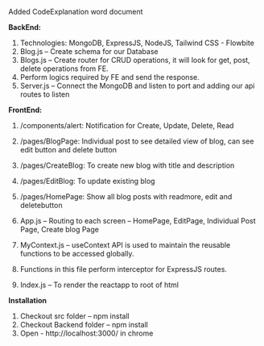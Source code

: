 Added CodeExplanation word document

**BackEnd:**
1. Technologies: MongoDB, ExpressJS, NodeJS, Tailwind CSS - Flowbite
2. Blog.js – Create schema for our Database
3. Blogs.js – Create router for CRUD operations, it will look for get, post, delete operations from FE.
4. Perform logics required by FE and send the response.
5. Server.js – Connect the MongoDB and listen to port and adding our api routes to listen

**FrontEnd:**
1. /components/alert: Notification for Create, Update, Delete, Read
2. /pages/BlogPage: Individual post to see detailed view of blog, can see edit button and delete button
3. /pages/CreateBlog: To create new blog with title and description
4. /pages/EditBlog: To update existing blog
5. /pages/HomePage: Show all blog posts with readmore, edit and deletebutton

6. App.js – Routing to each screen – HomePage, EditPage, Individual Post Page, Create blog Page
7. MyContext.js – useContext API is used to maintain the reusable functions to be accessed globally.
8. Functions in this file perform interceptor for ExpressJS routes.

9. Index.js – To render the reactapp to root of html


**Installation**
1. Checkout src folder – npm install
2. Checkout Backend folder – npm install
3. Open - http://localhost:3000/ in chrome

